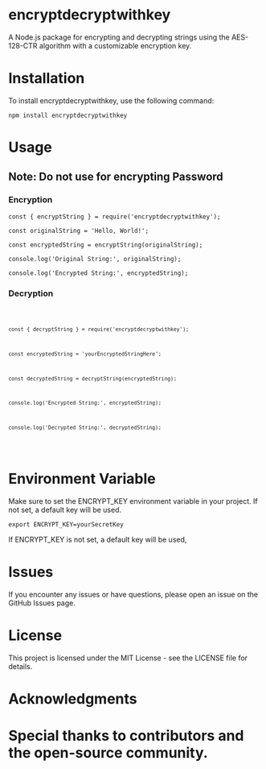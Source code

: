 # encryptdecryptwithkey


A Node.js package for encrypting and decrypting strings using the AES-128-CTR algorithm with a customizable encryption key.


<h1>Installation</h1>
To install encryptdecryptwithkey, use the following command:

<pre class="notranslate"><code>npm install encryptdecryptwithkey</code></pre>

<h1>Usage</h1>
<h2> Note: Do not use for encrypting Password</h2>
<h3>Encryption</h3>

`const { encryptString } = require('encryptdecryptwithkey');`

`const originalString = 'Hello, World!';`

`const encryptedString = encryptString(originalString);`

`console.log('Original String:', originalString);`

`console.log('Encrypted String:', encryptedString);`




<h3>Decryption</h3>
<pre class="notranslate"><code>

`const { decryptString } = require('encryptdecryptwithkey');`

`const encryptedString = 'yourEncryptedStringHere';`

`const decryptedString = decryptString(encryptedString);`

`console.log('Encrypted String:', encryptedString);`

`console.log('Decrypted String:', decryptedString);`

</code></pre>

<h1>Environment Variable</h1>

Make sure to set the ENCRYPT_KEY environment variable in your project. If not set, a default key will be used.


<pre class="notranslate"><code>export ENCRYPT_KEY=yourSecretKey</code></pre>

If ENCRYPT_KEY is not set, a default key will be used,


<h1>Issues</h1>
If you encounter any issues or have questions, please open an issue on the GitHub Issues page.

<h1>License</h1>
This project is licensed under the MIT License - see the LICENSE file for details.

<h1>Acknowledgments<h1>
Special thanks to contributors and the open-source community.


